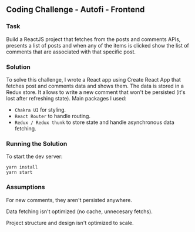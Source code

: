 ## Coding Challenge - Autofi - Frontend

### Task

Build a ReactJS project that fetches from the posts and comments APIs, presents a list of
posts and when any of the items is clicked show the list of comments that are associated with
that specific post.

### Solution

To solve this challenge, I wrote a React app using Create React App that fetches post and comments data and shows them. The data is stored in a Redux store. It allows to write a new comment that won't be persisted (it's lost after refreshing state).
Main packages I used:

- `Chakra UI` for styling.
- `React Router` to handle routing.
- `Redux / Redux thunk` to store state and handle asynchronous data fetching.

### Running the Solution

To start the dev server:

```
yarn install
yarn start
```

### Assumptions

For new comments, they aren't persisted anywhere.

Data fetching isn't optimized (no cache, unnecesary fetchs).

Project structure and design isn't optimized to scale.
